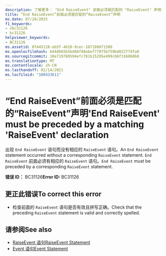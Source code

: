 ```yaml
---
description: 了解更多： "End RaiseEvent" 前面必须是匹配的 "RaiseEvent" 声明
title: “End RaiseEvent”前面必须是匹配的“RaiseEvent”声明
ms.date: 07/20/2015
f1_keywords:
- vbc31126
- bc31126
helpviewer_keywords:
- BC31126
ms.assetid: 8f445128-eb5f-4610-9cec-107180871500
ms.openlocfilehash: 644d665b5bd68f88ebef77075b759bd02277dfa0
ms.sourcegitcommit: 10e719780594efc781b15295e499c66f316068b8
ms.translationtype: MT
ms.contentlocale: zh-CN
ms.lasthandoff: 02/14/2021
ms.locfileid: "100433611"
---
```

# <a name="end-raiseevent-must-be-preceded-by-a-matching-raiseevent-declaration"></a><span data-ttu-id="fe244-103">“End RaiseEvent”前面必须是匹配的“RaiseEvent”声明</span><span class="sxs-lookup"><span data-stu-id="fe244-103">'End RaiseEvent' must be preceded by a matching 'RaiseEvent' declaration</span></span>

<span data-ttu-id="fe244-104">出现 `End RaiseEvent` 语句而没有相应的 `RaiseEvent` 语句。</span><span class="sxs-lookup"><span data-stu-id="fe244-104">An `End RaiseEvent` statement occurred without a corresponding `RaiseEvent` statement.</span></span> <span data-ttu-id="fe244-105">`End RaiseEvent` 前面必须有相应的 `RaiseEvent` 语句。</span><span class="sxs-lookup"><span data-stu-id="fe244-105">`End RaiseEvent` must be preceded by a corresponding `RaiseEvent` statement.</span></span>  
  
 <span data-ttu-id="fe244-106">**错误 ID：** BC31126</span><span class="sxs-lookup"><span data-stu-id="fe244-106">**Error ID:** BC31126</span></span>  
  
## <a name="to-correct-this-error"></a><span data-ttu-id="fe244-107">更正此错误</span><span class="sxs-lookup"><span data-stu-id="fe244-107">To correct this error</span></span>  
  
- <span data-ttu-id="fe244-108">检查前面的 `RaiseEvent` 语句是否有效且拼写正确。</span><span class="sxs-lookup"><span data-stu-id="fe244-108">Check that the preceding `RaiseEvent` statement is valid and correctly spelled.</span></span>  
  
## <a name="see-also"></a><span data-ttu-id="fe244-109">请参阅</span><span class="sxs-lookup"><span data-stu-id="fe244-109">See also</span></span>

- [<span data-ttu-id="fe244-110">RaiseEvent 语句</span><span class="sxs-lookup"><span data-stu-id="fe244-110">RaiseEvent Statement</span></span>](../language-reference/statements/raiseevent-statement.md)
- [<span data-ttu-id="fe244-111">Event 语句</span><span class="sxs-lookup"><span data-stu-id="fe244-111">Event Statement</span></span>](../language-reference/statements/event-statement.md)
